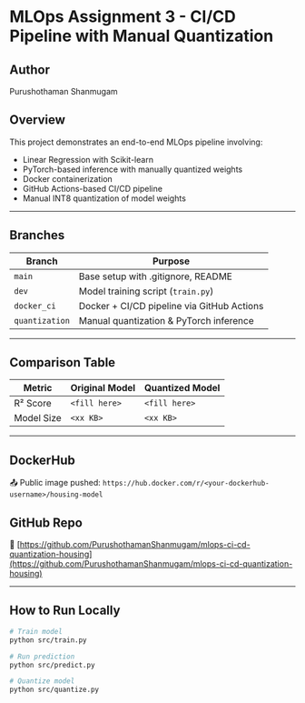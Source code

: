 # MLOps Assignment 3 - CI/CD Pipeline with Manual Quantization

## Author
Purushothaman Shanmugam

## Overview
This project demonstrates an end-to-end MLOps pipeline involving:
- Linear Regression with Scikit-learn
- PyTorch-based inference with manually quantized weights
- Docker containerization
- GitHub Actions-based CI/CD pipeline
- Manual INT8 quantization of model weights

---

## Branches

| Branch         | Purpose                               |
|----------------|---------------------------------------|
| `main`         | Base setup with .gitignore, README    |
| `dev`          | Model training script (`train.py`)    |
| `docker_ci`    | Docker + CI/CD pipeline via GitHub Actions |
| `quantization` | Manual quantization & PyTorch inference |

---

## Comparison Table

| Metric        | Original Model       | Quantized Model       |
|---------------|----------------------|------------------------|
| R² Score      | `<fill here>`        | `<fill here>`          |
| Model Size    | `<xx KB>`            | `<xx KB>`              |

---

## DockerHub
📤 Public image pushed: `https://hub.docker.com/r/<your-dockerhub-username>/housing-model`

## GitHub Repo
🔗 [https://github.com/PurushothamanShanmugam/mlops-ci-cd-quantization-housing](https://github.com/PurushothamanShanmugam/mlops-ci-cd-quantization-housing)

---

## How to Run Locally

```bash
# Train model
python src/train.py

# Run prediction
python src/predict.py

# Quantize model
python src/quantize.py
